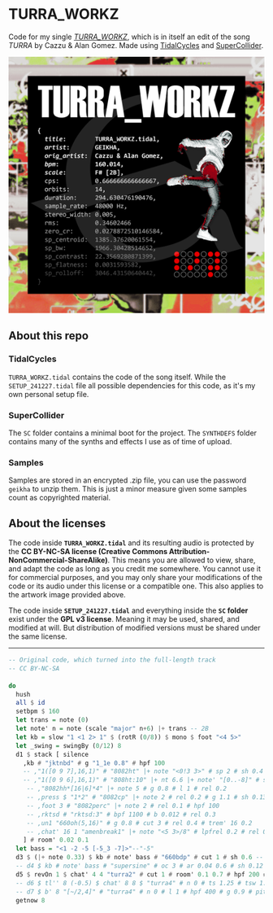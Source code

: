 # TURRA_WORKZ
Code for my single [*TURRA_WORKZ*](https://geikha.bandcamp.com/album/turra-workz-coded-00), which is in itself an edit of the song *TURRA* by Cazzu & Alan Gomez. Made using [TidalCycles](https://github.com/tidalcycles/Tidal) and [SuperCollider](https://github.com/supercollider/supercollider).

[![image](./TURRA_WORKZ_ART.png)](https://geikha.bandcamp.com/album/turra-workz-coded-00)

## About this repo

### TidalCycles

`TURRA_WORKZ.tidal` contains the code of the song itself. While the `SETUP_241227.tidal` file all possible dependencies for this code, as it's my own personal setup file.

### SuperCollider

The `SC` folder contains a minimal boot for the project. The `SYNTHDEFS` folder contains many of the synths and effects I use as of time of upload.

### Samples

Samples are stored in an encrypted .zip file, you can use the password `geikha` to unzip them. This is just a minor measure given some samples count as copyrighted material.

## About the licenses

The code inside **`TURRA_WORKZ.tidal`** and its resulting audio is protected by the **CC BY-NC-SA license (Creative Commons Attribution-NonCommercial-ShareAlike)**. This means you are allowed to view, share, and adapt the code as long as you credit me somewhere. You cannot use it for commercial purposes, and you may only share your modifications of the code or its audio under this license or a compatible one. This also applies to the artwork image provided above.

The code inside **`SETUP_241227.tidal`** and everything inside the **`SC` folder** exist under the **GPL v3 license**. Meaning it may be used, shared, and modified at will. But distribution of modified versions must be shared under the same license.

---

```haskell
-- Original code, which turned into the full-length track
-- CC BY-NC-SA

do
  hush
  all $ id
  setbpm $ 160
  let trans = note (0)
  let note' n = note (scale "major" n+6) |+ trans -- 2B
  let kb = slow "1 <1 2> 1" $ (rotR (0/8)) $ mono $ foot "<4 5>"
  let _swing = swingBy (0/12) 8
  d1 $ stack [ silence
    ,kb # "jktnbd" # g "1_1e 0.8" # hpf 100
    -- ,"1([0 9 7],16,1)" # "8082ht" |+ note "<0!3 3>" # sp 2 # sh 0.4
    -- ,"1([0 9 6],16,1)" # "808ht:10" |+ nt 6.6 |+ note' "[0..-8]" # sp 2 # sh 0.6 # triode 2 # l 1
     -- ,"8082hh*[16|6]*4" |+ note 5 # g 0.8 # l 1 # rel 0.2
     -- ,press $ "1*2" # "8082cp" |+ note 2 # rel 0.2 # g 1.1 # sh 0.13 -- # "808cp2:4"
     -- ,foot 3 # "8082perc" |+ note 2 # rel 0.1 # hpf 100
     -- ,rktsd # "rktsd:3" # bpf 1100 # b 0.012 # rel 0.3
     -- ,un1 "660oh(5,16)" # g 0.8 # cut 3 # rel 0.4 # trem' 16 0.2
     -- ,chat' 16 1 "amenbreak1" |+ note "<5 3>/8" # lpfrel 0.2 # rel 0.4 # l 1 # side 0.6 # crush 12
    ] # room' 0.02 0.1
  let bass = "<1 -2 -5 [-5_3 -7]>"--"-5"
  d3 $ (|+ note 0.33) $ kb # note' bass # "660bdp" # cut 1 # sh 0.6 -- # lpf 15000
  -- d4 $ kb # note' bass # "supersine" # oc 3 # ar 0.04 0.6 # sh 0.12 # l 3 # cut 1 # g 0.6 # lpf 240 |- note 0.06
  d5 $ revOn 1 $ chat' 4 4 "turra2" # cut 1 # room' 0.1 0.7 # hpf 200 # sp 1 # rel 0.3 # sh 0.2 # side 0.6
  -- d6 $ tl'' 8 (-0.5) $ chat' 8 8 $ "turra4" # n 0 # ts 1.25 # tsw 1.5 # l 1 # hpf 200 # room 0.2 |- note 0 # sh 0.2 # rel 0.6 # g 0.96 # air 0.13
  -- d7 $ b' 8 "[~/2,4]" # "turra4" # n 0 # l 1 # hpf 400 # g 0.9 # pitch 2 # gater 0.8 # wider 0.4
  getnow 8
```
